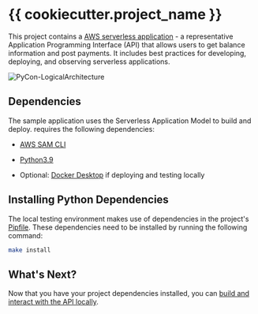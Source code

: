 # {{ cookiecutter.project_name }}

This project contains a [AWS serverless application](https://aws.amazon.com/serverless) - a representative Application Programming Interface (API) that allows users to get balance information and post payments. It includes best practices for developing, deploying, and observing serverless applications.

![PyCon-LogicalArchitecture](https://user-images.githubusercontent.com/17259/230391371-8b490174-24a2-4649-9572-230f182ea569.png)

## Dependencies

The sample application uses the Serverless Application Model to build and deploy. requires the following dependencies:

* [AWS SAM CLI](https://docs.aws.amazon.com/serverless-application-model/latest/developerguide/install-sam-cli.html)

* [Python3.9](https://www.python.org/downloads/release/python-390/)

* Optional: [Docker Desktop](https://www.docker.com/products/docker-desktop/) if deploying and testing locally

## Installing Python Dependencies

The local testing environment makes use of dependencies in the project's [Pipfile](./Pipfile). These dependencies need to be installed by running the following command:

```bash
make install
```

## What's Next?

Now that you have your project dependencies installed, you can [build and interact with the API locally](./README-INTERACTING-LOCALLY.md).
